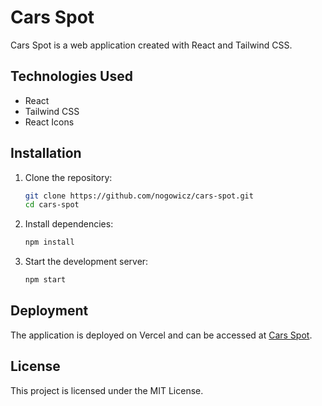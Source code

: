 # Cars Spot

Cars Spot is a web application created with React and Tailwind CSS.

## Technologies Used

- React
- Tailwind CSS
- React Icons

## Installation

1. Clone the repository:
   ```bash
   git clone https://github.com/nogowicz/cars-spot.git
   cd cars-spot
   ```

2. Install dependencies:
   ```bash
   npm install
   ```

3. Start the development server:
   ```bash
   npm start
   ```

## Deployment

The application is deployed on Vercel and can be accessed at [Cars Spot](https://cars-spot.vercel.app/).

## License

This project is licensed under the MIT License.


